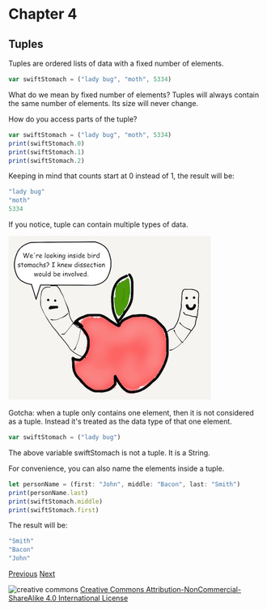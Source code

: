 # Chapter 4
## Tuples

Tuples are ordered lists of data with a fixed number of elements.

```javascript
var swiftStomach = ("lady bug", "moth", 5334)
```

What do we mean by fixed number of elements? Tuples will always contain the same number of elements. Its size will never change.

How do you access parts of the tuple?

```javascript
var swiftStomach = ("lady bug", "moth", 5334)
print(swiftStomach.0)
print(swiftStomach.1)
print(swiftStomach.2)
```

Keeping in mind that counts start at 0 instead of 1, the result will be:

```javascript
"lady bug"
"moth"
5334
```

If you notice, tuple can contain multiple types of data.

![dissection](images/worm_stomach.jpg)


Gotcha: when a tuple only contains one element, then it is not considered as a tuple. Instead it's treated as the data type of that one element.

```javascript
var swiftStomach = ("lady bug")
```

The above variable swiftStomach is not a tuple. It is a String.

For convenience, you can also name the elements inside a tuple.

```javascript
let personName = (first: "John", middle: "Bacon", last: "Smith")
print(personName.last)
print(swiftStomach.middle)
print(swiftStomach.first)
```
The result will be:

```javascript
"Smith"
"Bacon"
"John"
```

[Previous](03.md) [Next](05.md)

![creative commons](https://i.creativecommons.org/l/by-nc-sa/4.0/88x31.png)
[Creative Commons Attribution-NonCommercial-ShareAlike 4.0 International License](http://creativecommons.org/licenses/by-nc-sa/4.0/)
